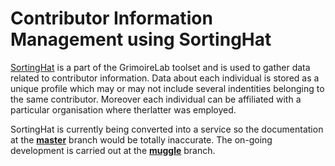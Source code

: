 # Contributor Information Management using SortingHat

[SortingHat](https://github.com/chaoss/grimoirelab-sortinghat/tree/muggle) is a part of the GrimoireLab toolset and is used to gather data related to contributor information. Data about each individual is stored as a unique profile which may or may not include several indentities belonging to the same contributor. Moreover each individual can be affiliated with a particular organisation where therlatter was employed.

SortingHat is currently being converted into a service so the documentation at the <strong>[master](https://github.com/chaoss/grimoirelab-sortinghat)</strong> branch would be totally inaccurate. The on-going development is carried out at the <strong>[muggle](https://github.com/chaoss/grimoirelab-sortinghat/tree/muggle)</strong> branch.
